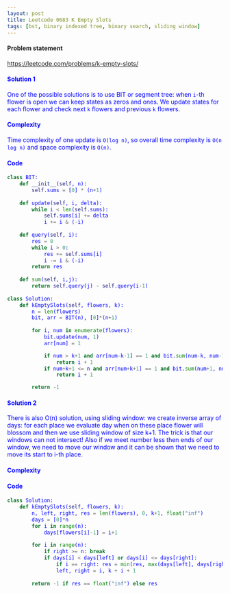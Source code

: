 ```yaml
---
layout: post
title: Leetcode 0683 K Empty Slots
tags: [bst, binary indexed tree, binary search, sliding window]
---
```


#### Problem statement

<a href="https://leetcode.com/problems/k-empty-slots/"> <font color = blue>https://leetcode.com/problems/k-empty-slots/

#### Solution 1
One of the possible solutions is to use BIT or segment tree: when `i`-th flower is open we can keep states as zeros and ones. We update states for each flower and check next `k` flowers and previous `k` flowers. 

#### Complexity
Time complexity of one update is `O(log n)`, so overall time complexity is `O(n log n)` and space complexity is `O(n)`.

#### Code
```python
class BIT:
    def __init__(self, n):
        self.sums = [0] * (n+1)
    
    def update(self, i, delta):
        while i < len(self.sums):
            self.sums[i] += delta
            i += i & (-i)
    
    def query(self, i):
        res = 0
        while i > 0:
            res += self.sums[i]
            i -= i & (-i)
        return res
        
    def sum(self, i,j):
        return self.query(j) - self.query(i-1)
        
class Solution:
    def kEmptySlots(self, flowers, k):
        n = len(flowers)
        bit, arr = BIT(n), [0]*(n+1)
        
        for i, num in enumerate(flowers):
            bit.update(num, 1)
            arr[num] = 1

            if num > k+1 and arr[num-k-1] == 1 and bit.sum(num-k, num-1) == 0:
                return i + 1
            if num+k+1 <= n and arr[num+k+1] == 1 and bit.sum(num+1, num+k) == 0:
                return i + 1

        return -1
```

#### Solution 2
There is also O(n) solution, using sliding window: we create inverse array of days: for each place we evaluate day when on these place flower will blossom and then we use sliding window of size k+1. The trick is that our windows can not intersect! Also if we meet number less then ends of our window, we need to move our window and it can be shown that we need to move its start to i-th place.

#### Complexity

#### Code
```python
class Solution:
    def kEmptySlots(self, flowers, k):
        n, left, right, res = len(flowers), 0, k+1, float("inf")
        days = [0]*n
        for i in range(n):
            days[flowers[i]-1] = i+1
            
        for i in range(n):
            if right >= n: break
            if days[i] < days[left] or days[i] <= days[right]:
                if i == right: res = min(res, max(days[left], days[right]))
                left, right = i, k + i + 1
                
        return -1 if res == float("inf") else res
```

